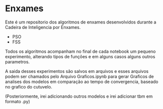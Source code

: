 # Enxames

Este é um repositorio dos algoritmos de enxames desenvolvidos durante a Cadeira de Inteligencia por Enxames.

- PSO
- FSS

Todos os algoritmos acompanham no final de cada notebook um pequeno experimento, alterando tipos de funções e em alguns casos alguns outros parametros.

A saida desses experimentos são salvos em arquivos e esses arquivos podem ser chamados pelo Arquivo Graficos.ipynb para gerar Graficos de analises dos modelos em comparação ao tempo de convergencia, baseado no grafico do cutuvelo.

(Posteriormente, irei adicionando outros modelos e irei adicionar tbm em formato .py)
